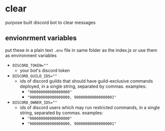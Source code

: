 # clear

purpose built discord bot to clear messages

## envionrment variables

put these in a plain text `.env` file in same folder as the index.js or use them as environment variables

- `DISCORD_TOKEN=""`
  - your bot's discord token
- `DISCORD_GUILD_IDS=""`
  - ids of discord guilds that should have guild-exclusive commands deployed, in a single string, separated by commas. examples:
    - `"900000000000000000"`
    - `"900000000000000000, 900000000000000001"`
- `DISCORD_OWNER_IDS=""`
  - ids of discord users which may run restricted commands, in a single string, separated by commas. examples:
    - `"900000000000000000"`
    - `"900000000000000000, 900000000000000001"`